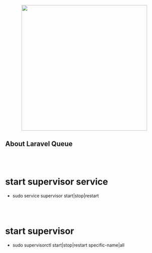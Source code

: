 <p align="center"><a href="https://laravel.com" target="_blank"><img src="https://raw.githubusercontent.com/laravel/art/master/logo-lockup/5%20SVG/2%20CMYK/1%20Full%20Color/laravel-logolockup-cmyk-red.svg" width="400"></a></p>

## About Laravel Queue

<br>
<br>

# start supervisor service
* sudo service supervisor start|stop|restart

<br>
<br>

# start supervisor
* sudo supervisorctl start|stop|restart specific-name|all

